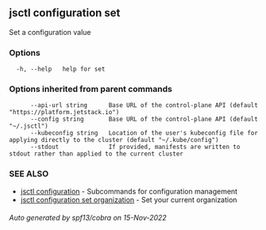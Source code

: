 ## jsctl configuration set

Set a configuration value

### Options

```
  -h, --help   help for set
```

### Options inherited from parent commands

```
      --api-url string      Base URL of the control-plane API (default "https://platform.jetstack.io")
      --config string       Base URL of the control-plane API (default "~/.jsctl")
      --kubeconfig string   Location of the user's kubeconfig file for applying directly to the cluster (default "~/.kube/config")
      --stdout              If provided, manifests are written to stdout rather than applied to the current cluster
```

### SEE ALSO

* [jsctl configuration](jsctl_configuration.md)	 - Subcommands for configuration management
* [jsctl configuration set organization](jsctl_configuration_set_organization.md)	 - Set your current organization

###### Auto generated by spf13/cobra on 15-Nov-2022
